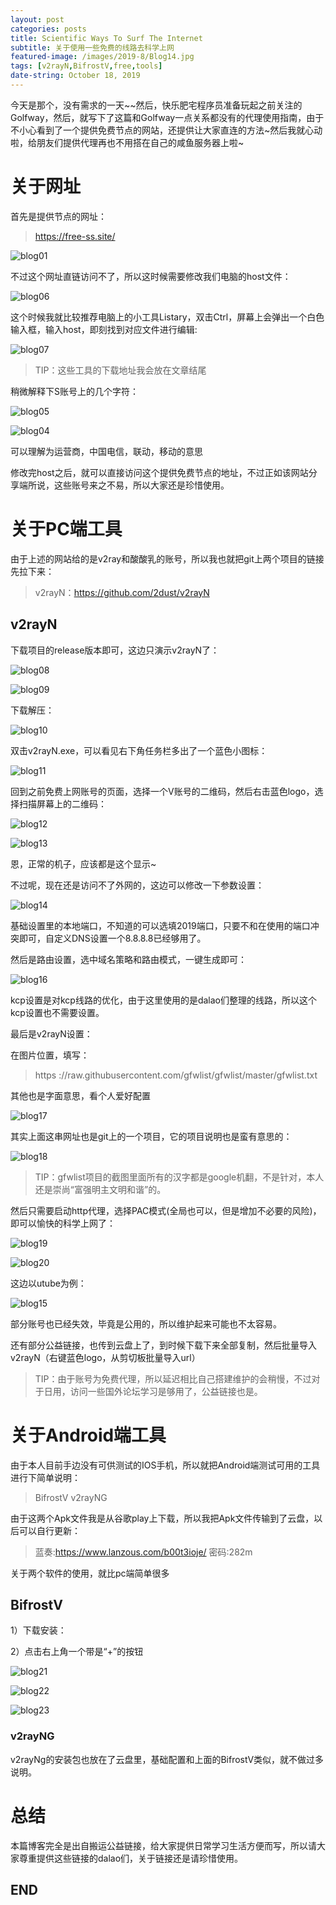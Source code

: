 ```yaml
---
layout: post
categories: posts
title: Scientific Ways To Surf The Internet
subtitle: 关于使用一些免费的线路去科学上网
featured-image: /images/2019-8/Blog14.jpg
tags: [v2rayN,BifrostV,free,tools]
date-string: October 18, 2019
---
```


今天是那个，没有需求的一天~~然后，快乐肥宅程序员准备玩起之前关注的Golfway，然后，就写下了这篇和Golfway一点关系都没有的代理使用指南，由于不小心看到了一个提供免费节点的网站，还提供让大家直连的方法~然后我就心动啦，给朋友们提供代理再也不用搭在自己的咸鱼服务器上啦~

# 关于网址

首先是提供节点的网址：

>https://free-ss.site/

![blog01](/images/2019-10-18/blog01.png)

不过这个网址直链访问不了，所以这时候需要修改我们电脑的host文件：

![blog06](/images/2019-10-18/blog06.png)

这个时候我就比较推荐电脑上的小工具Listary，双击Ctrl，屏幕上会弹出一个白色输入框，输入host，即刻找到对应文件进行编辑:

![blog07](/images/2019-10-18/blog07.png)

>TIP：这些工具的下载地址我会放在文章结尾

稍微解释下S账号上的几个字符：

![blog05](/images/2019-10-18/blog05.png)

![blog04](/images/2019-10-18/blog04.png)

可以理解为运营商，中国电信，联动，移动的意思
 
修改完host之后，就可以直接访问这个提供免费节点的地址，不过正如该网站分享端所说，这些账号来之不易，所以大家还是珍惜使用。

# 关于PC端工具

由于上述的网站给的是v2ray和酸酸乳的账号，所以我也就把git上两个项目的链接先拉下来：

>v2rayN：https://github.com/2dust/v2rayN

## v2rayN

下载项目的release版本即可，这边只演示v2rayN了：

![blog08](/images/2019-10-18/blog08.png)

![blog09](/images/2019-10-18/blog09.png)

下载解压：

![blog10](/images/2019-10-18/blog10.png)

双击v2rayN.exe，可以看见右下角任务栏多出了一个蓝色小图标：

![blog11](/images/2019-10-18/blog11.png)

回到之前免费上网账号的页面，选择一个V账号的二维码，然后右击蓝色logo，选择扫描屏幕上的二维码：

![blog12](/images/2019-10-18/blog12.png)

![blog13](/images/2019-10-18/blog13.png)

恩，正常的机子，应该都是这个显示~

不过呢，现在还是访问不了外网的，这边可以修改一下参数设置：

![blog14](/images/2019-10-18/blog14.png)

基础设置里的本地端口，不知道的可以选填2019端口，只要不和在使用的端口冲突即可，自定义DNS设置一个8.8.8.8已经够用了。

然后是路由设置，选中域名策略和路由模式，一键生成即可：

![blog16](/images/2019-10-18/blog16.png)

kcp设置是对kcp线路的优化，由于这里使用的是dalao们整理的线路，所以这个kcp设置也不需要设置。

最后是v2rayN设置：

在图片位置，填写：

>https ://raw.githubusercontent.com/gfwlist/gfwlist/master/gfwlist.txt

其他也是字面意思，看个人爱好配置

![blog17](/images/2019-10-18/blog17.png)

其实上面这串网址也是git上的一个项目，它的项目说明也是蛮有意思的：

![blog18](/images/2019-10-18/blog18.png)

>TIP：gfwlist项目的截图里面所有的汉字都是google机翻，不是针对，本人还是崇尚“富强明主文明和谐”的。

然后只需要启动http代理，选择PAC模式(全局也可以，但是增加不必要的风险)，即可以愉快的科学上网了：

![blog19](/images/2019-10-18/blog19.png)

![blog20](/images/2019-10-18/blog20.png)

这边以utube为例：

![blog15](/images/2019-10-18/blog15.png)


部分账号也已经失效，毕竟是公用的，所以维护起来可能也不太容易。

还有部分公益链接，也传到云盘上了，到时候下载下来全部复制，然后批量导入v2rayN（右键蓝色logo，从剪切板批量导入url）

>TIP：由于账号为免费代理，所以延迟相比自己搭建维护的会稍慢，不过对于日用，访问一些国外论坛学习是够用了，公益链接也是。

# 关于Android端工具

由于本人目前手边没有可供测试的IOS手机，所以就把Android端测试可用的工具进行下简单说明：

>BifrostV
>v2rayNG

由于这两个Apk文件我是从谷歌play上下载，所以我把Apk文件传输到了云盘，以后可以自行更新：

>蓝奏:https://www.lanzous.com/b00t3ioje/
>密码:282m

关于两个软件的使用，就比pc端简单很多


## BifrostV

1）下载安装：

2）点击右上角一个带是“+”的按钮

![blog21](/images/2019-10-18/blog21.png)

![blog22](/images/2019-10-18/blog22.png)

![blog23](/images/2019-10-18/blog23.png)

### v2rayNG

v2rayNg的安装包也放在了云盘里，基础配置和上面的BifrostV类似，就不做过多说明。

# 总结

本篇博客完全是出自搬运公益链接，给大家提供日常学习生活方便而写，所以请大家尊重提供这些链接的dalao们，关于链接还是请珍惜使用。

## END